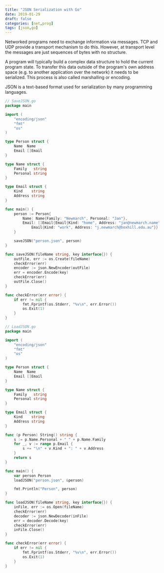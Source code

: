 ```yaml
---
title: "JSON Serialization with Go"
date: 2019-01-29
draft: false
categories: [net,prog]
tags: [json,go]
---
```


Networked programs need to exchange information via messages. TCP and UDP
provide a transport mechanism to do this. However, at transport level the
messages are just sequences of bytes with no structure.

A program will typically build a complex data structure to hold the current
program state. To transfer this data outside of the program's own address space
(e.g. to another application over the network) it needs to be serialized. This
process is also called marshalling or encoding.

JSON is a text-based format used for serialization by many programming
languages.

```go
// SaveJSON.go
package main

import (
	"encoding/json"
	"fmt"
	"os"
)

type Person struct {
	Name  Name
	Email []Email
}

type Name struct {
	Family   string
	Personal string
}

type Email struct {
	Kind    string
	Address string
}

func main() {
	person := Person{
		Name: Name{Family: "Newmarch", Personal: "Jan"},
		Email: []Email{Email{Kind: "home", Address: "jan@newmarch.name"},
			Email{Kind: "work", Address: "j.newmarch@boxhill.edu.au"}},
	}

	saveJSON("person.json", person)
}

func saveJSON(fileName string, key interface{}) {
	outFile, err := os.Create(fileName)
	checkError(err)
	encoder := json.NewEncoder(outFile)
	err = encoder.Encode(key)
	checkError(err)
	outFile.Close()
}

func checkError(err error) {
	if err != nil {
		fmt.Fprintf(os.Stderr, "%v\n", err.Error())
		os.Exit(1)
	}
}
```

```go
// LoadJSON.go
package main

import (
	"encoding/json"
	"fmt"
	"os"
)

type Person struct {
	Name  Name
	Email []Email
}

type Name struct {
	Family   string
	Personal string
}

type Email struct {
	Kind    string
	Address string
}

func (p Person) String() string {
	s := p.Name.Personal + " " + p.Name.Family
	for _, v := range p.Email {
		s += "\n" + v.Kind + ": " + v.Address
	}
	return s
}

func main() {
	var person Person
	loadJSON("person.json", &person)

	fmt.Println("Person", person)
}

func loadJSON(fileName string, key interface{}) {
	inFile, err := os.Open(fileName)
	checkError(err)
	decoder := json.NewDecoder(inFile)
	err = decoder.Decode(key)
	checkError(err)
	inFile.Close()
}

func checkError(err error) {
	if err != nil {
		fmt.Fprintf(os.Stderr, "%v\n", err.Error())
		os.Exit(1)
	}
}
```
